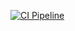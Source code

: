 [![CI Pipeline](https://github.com/drAfflatus/hw_match/actions/workflows/main.yml/badge.svg)](https://github.com/drAfflatus/hw_match/actions/workflows/main.yml)
